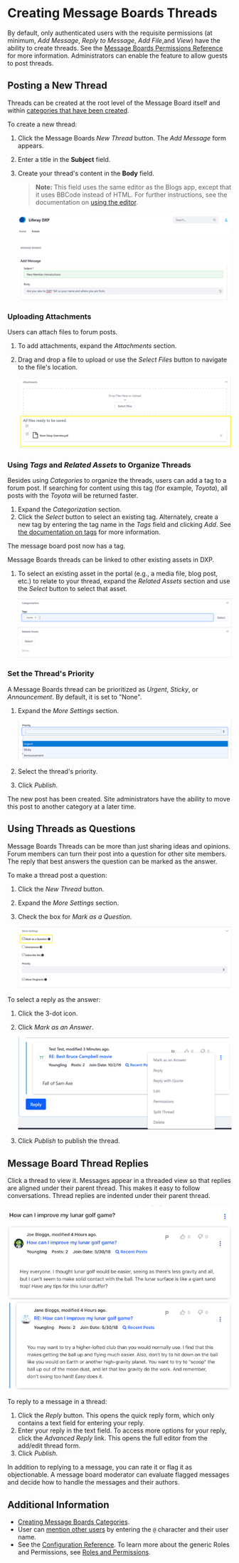 # Creating Message Boards Threads

By default, only authenticated users with the requisite permissions (at minimum, _Add Message_, _Reply to Message_, _Add File_,and _View_) have the ability to create threads. See the [Message Boards Permissions Reference](./message-boards-permissions-reference.md) for more information. Administrators can enable the feature to allow guests to post threads.

## Posting a New Thread

Threads can be created at the root level of the Message Board itself and within [categories that have been created](./creating-message-boards-categories.md).

To create a new thread:

1. Click the Message Boards _New Thread_ button. The _Add Message_ form appears.
1. Enter a title in the **Subject** field.
1. Create your thread's content in the **Body** field.

   > **Note:** This field uses the same editor as the Blogs app, except that it uses BBCode instead of HTML. For further instructions, see the documentation on [using the editor](https://help.liferay.com/hc/articles/360018173051-Using-the-Blog-Entry-Editor-).

    ![Figure 1. Creating the first post](./creating-message-boards-threads/images/01.png)

### Uploading Attachments

Users can attach files to forum posts.

1. To add attachments, expand the _Attachments_ section.
1. Drag and drop a file to upload or use the *Select Files* button to navigate to the file's location.

    ![Figure 2. Uploading an attachment](./creating-message-boards-threads/images/03.png)

### Using _Tags_ and _Related Assets_ to Organize Threads

Besides using _Categories_ to organize the threads, users can add a tag to a forum post. If searching for content using this tag (for example, _Toyota_), all posts with the _Toyota_ will be returned faster.

1. Expand the _Categorization_ section.
1. Click the _Select_ button to select an existing tag. Alternately, create a new tag by entering the tag name in the _Tags_ field and clicking _Add_. See [the documentation on tags](https://help.liferay.com/hc/articles/360028820472-Tagging-Content) for more information.

The message board post now has a tag.

Message Boards threads can be linked to other existing assets in DXP.

1. To select an existing asset in the portal (e.g., a media file, blog post, etc.) to relate to your thread, expand the _Related Assets_ section and use the _Select_ button to select that asset.

    ![Figure 3. Adding a Tag and Related Asset](./creating-message-boards-threads/images/04.png)

### Set the Thread's Priority

A Message Boards thread can be prioritized as _Urgent_, _Sticky_, or _Announcement_. By default, it is set to "None".

1. Expand the _More Settings_ section.

    ![Figure 4. Setting a thread priority](./creating-message-boards-threads/images/07.png)

1. Select the thread's priority.
1. Click _Publish_.

The new post has been created. Site administrators have the ability to move this post to another category at a later time.

## Using Threads as Questions

Message Boards Threads can be more than just sharing ideas and opinions. Forum members can turn their post into a question for other site members. The reply that best answers the question can be marked as the answer.

To make a thread post a question:

1. Click the _New Thread_ button.
1. Expand the _More Settings_ section.
1. Check the box for _Mark as a Question_.

    ![Figure 5. Marking a thread as a question](./creating-message-boards-threads/images/05.png)

To select a reply as the answer:

1. Click the 3-dot icon.
1. Click _Mark as an Answer_.

    ![Figure 6. Replies can be marked as an answer to a message board question.](./creating-message-boards-threads/images/02.png)

1. Click _Publish_ to publish the thread.

## Message Board Thread Replies

Click a thread to view it. Messages appear in a threaded view so that replies are aligned under their parent thread. This makes it easy to follow conversations. Thread replies are indented under their parent thread.

![Figure 7: A thread's view displays author information and thread content, for the thread and all replies to the thread.](./creating-message-boards-threads/images/06.png)

To reply to a message in a thread:

1. Click the _Reply_ button. This opens the quick reply form, which only contains a text field for entering your reply.
1. Enter your reply in the text field. To access more options for your reply, click the _Advanced Reply_ link. This opens the full editor from the add/edit thread form.
1. Click _Publish_.

In addition to replying to a message, you can rate it or flag it as objectionable. A message board moderator can evaluate flagged messages and decide how to handle the messages and their authors.

## Additional Information

* [Creating Message Boards Categories](./creating-message-boards-categories.md).
* User can [mention other users](https://help.liferay.com/hc/en-us/articles/360028720892-Mentioning-Users) by entering the `@` character and their user name.
* See the [Configuration Reference](./message-boards-configuration-reference.md).
 To learn more about the generic Roles and Permissions, see [Roles and Permissions](https://help.liferay.com/hc/articles/360017895212-Roles-and-Permissions).